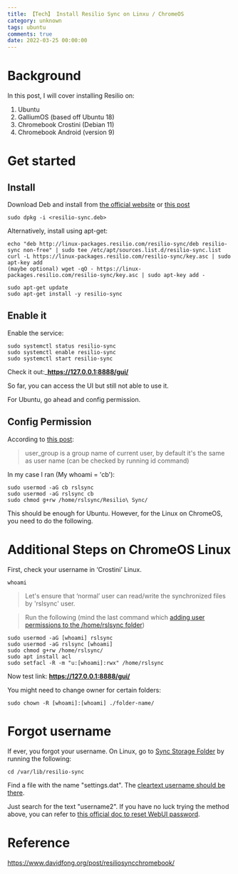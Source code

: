 ```yaml
---
title: 【Tech】 Install Resilio Sync on Linxu / ChromeOS
category: unknown
tags: ubuntu
comments: true
date: 2022-03-25 00:00:00
---
```



# Background

In this post, I will cover installing Resilio on:

1. Ubuntu
1. GalliumOS (based off Ubuntu 18)
1. Chromebook Crostini (Debian 11)
1. Chromebook Android (version 9)

# Get started

## Install 

Download Deb and install from [the official website](https://www.resilio.com/platforms/desktop/) or [this post](https://help.resilio.com/hc/en-us/articles/206178924)

    sudo dpkg -i <resilio-sync.deb>

Alternatively, install using apt-get:


    echo "deb http://linux-packages.resilio.com/resilio-sync/deb resilio-sync non-free" | sudo tee /etc/apt/sources.list.d/resilio-sync.list
    curl -L https://linux-packages.resilio.com/resilio-sync/key.asc | sudo apt-key add
    (maybe optional) wget -qO - https://linux-packages.resilio.com/resilio-sync/key.asc | sudo apt-key add -

    sudo apt-get update    
    sudo apt-get install -y resilio-sync

## Enable it

Enable the service:

    sudo systemctl status resilio-sync
    sudo systemctl enable resilio-sync
    sudo systemctl start resilio-sync

Check it out:___https://127.0.0.1:8888/gui/__

So far, you can access the UI but still not able to use it. 

For Ubuntu, go ahead and config permission.

## Config Permission

According to [this post](https://help.resilio.com/hc/en-us/articles/206178924-Installing-Sync-package-on-Linux): 

> user_group is a group name of current user, by default it's the same as user name (can be checked by running id command)

In my case I ran (My whoami = 'cb'):

    sudo usermod -aG cb rslsync
    sudo usermod -aG rslsync cb
    sudo chmod g+rw /home/rslsync/Resilio\ Sync/

This should be enough for Ubuntu. However, for the Linux on ChromeOS, you need to do the following. 

# Additional Steps on ChromeOS Linux

First, check your username in ‘Crostini’ Linux.

```
whoami
```

> Let's ensure that ‘normal’ user can read/write the synchronized files by 'rslsync' user. 

> Run the following (mind the last command which [adding user permissions to the /home/rslsync folder](https://kenfavors.com/code/how-to-add-user-permissions-to-a-folder-in-ubuntu/))

    sudo usermod -aG [whoami] rslsync    
    sudo usermod -aG rslsync [whoami]
    sudo chmod g+rw /home/rslsync/
    sudo apt install acl
    sudo setfacl -R -m "u:[whoami]:rwx" /home/rslsync

Now test link: __https://127.0.0.1:8888/gui/__

You might need to change owner for certain folders: 

    sudo chown -R [whoami]:[whoami] ./folder-name/

# Forgot username

If ever, you forgot your username. On Linux, go to [Sync Storage Folder](https://help.resilio.com/hc/en-us/articles/206664690-Sync-Storage-folder) by running the following: 

    cd /var/lib/resilio-sync

Find a file with the name "settings.dat". The [cleartext username should be there](https://forum.resilio.com/topic/43918-forgot-usernamepasswd-for-web-ui/).

Just search for the text "username2". If you have no luck trying the method above, you can refer to [this official doc to reset WebUI password](https://help.resilio.com/hc/en-us/articles/205450295-How-do-I-reset-my-WebUI-password-).

# Reference 

https://www.davidfong.org/post/resiliosyncchromebook/
